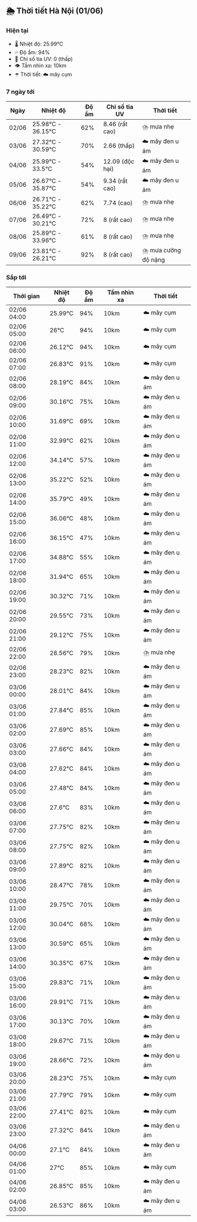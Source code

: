 ## 🌦️ Thời tiết Hà Nội (01/06)

### Hiện tại

- 🌡️ Nhiệt độ: 25.99℃
- 💦 Độ ẩm: 94%
- 🌟 Chỉ số tia UV: 0 (thấp)
- 👁️ Tầm nhìn xa: 10km
- ☂️ Thời tiết: ☁️ mây cụm

### 7 ngày tới

| Ngày | Nhiệt độ | Độ ẩm | Chỉ số tia UV | Thời tiết |
| --- | --- | --- | --- | --- |
| 02/06 | 25.98℃ - 36.15℃ | 62% | 8.46 (rất cao) | ⛈️ mưa nhẹ |
| 03/06 | 27.32℃ - 30.59℃ | 70% | 2.66 (thấp) | ☁️ mây đen u ám |
| 04/06 | 25.99℃ - 33.5℃ | 54% | 12.09 (độc hại) | ☁️ mây đen u ám |
| 05/06 | 26.67℃ - 35.87℃ | 54% | 9.34 (rất cao) | ☁️ mây đen u ám |
| 06/06 | 26.71℃ - 35.22℃ | 62% | 7.74 (cao) | ⛈️ mưa nhẹ |
| 07/06 | 26.49℃ - 30.21℃ | 72% | 8 (rất cao) | ⛈️ mưa nhẹ |
| 08/06 | 25.89℃ - 33.96℃ | 61% | 8 (rất cao) | ⛈️ mưa nhẹ |
| 09/06 | 23.81℃ - 26.21℃ | 92% | 8 (rất cao) | ⛈️ mưa cường độ nặng |

### Sắp tới

| Thời gian | Nhiệt độ | Độ ẩm | Tầm nhìn xa | Thời tiết |
| --- | --- | --- | --- | --- |
| 02/06 04:00 | 25.99℃ | 94% | 10km | ☁️ mây cụm |
| 02/06 05:00 | 26℃ | 94% | 10km | ☁️ mây cụm |
| 02/06 06:00 | 26.12℃ | 94% | 10km | ☁️ mây cụm |
| 02/06 07:00 | 26.83℃ | 91% | 10km | ☁️ mây cụm |
| 02/06 08:00 | 28.19℃ | 84% | 10km | ☁️ mây đen u ám |
| 02/06 09:00 | 30.16℃ | 75% | 10km | ☁️ mây đen u ám |
| 02/06 10:00 | 31.69℃ | 69% | 10km | ☁️ mây đen u ám |
| 02/06 11:00 | 32.99℃ | 62% | 10km | ☁️ mây đen u ám |
| 02/06 12:00 | 34.14℃ | 57% | 10km | ☁️ mây đen u ám |
| 02/06 13:00 | 35.22℃ | 52% | 10km | ☁️ mây đen u ám |
| 02/06 14:00 | 35.79℃ | 49% | 10km | ☁️ mây đen u ám |
| 02/06 15:00 | 36.06℃ | 48% | 10km | ☁️ mây đen u ám |
| 02/06 16:00 | 36.15℃ | 47% | 10km | ☁️ mây đen u ám |
| 02/06 17:00 | 34.88℃ | 55% | 10km | ☁️ mây đen u ám |
| 02/06 18:00 | 31.94℃ | 65% | 10km | ☁️ mây đen u ám |
| 02/06 19:00 | 30.32℃ | 71% | 10km | ☁️ mây đen u ám |
| 02/06 20:00 | 29.55℃ | 73% | 10km | ☁️ mây đen u ám |
| 02/06 21:00 | 29.12℃ | 75% | 10km | ☁️ mây đen u ám |
| 02/06 22:00 | 28.56℃ | 79% | 10km | ⛈️ mưa nhẹ |
| 02/06 23:00 | 28.23℃ | 82% | 10km | ☁️ mây đen u ám |
| 03/06 00:00 | 28.01℃ | 84% | 10km | ☁️ mây đen u ám |
| 03/06 01:00 | 27.84℃ | 85% | 10km | ☁️ mây đen u ám |
| 03/06 02:00 | 27.69℃ | 85% | 10km | ☁️ mây đen u ám |
| 03/06 03:00 | 27.66℃ | 84% | 10km | ☁️ mây đen u ám |
| 03/06 04:00 | 27.62℃ | 84% | 10km | ☁️ mây đen u ám |
| 03/06 05:00 | 27.48℃ | 84% | 10km | ☁️ mây đen u ám |
| 03/06 06:00 | 27.6℃ | 83% | 10km | ☁️ mây đen u ám |
| 03/06 07:00 | 27.75℃ | 82% | 10km | ☁️ mây đen u ám |
| 03/06 08:00 | 27.75℃ | 82% | 10km | ☁️ mây đen u ám |
| 03/06 09:00 | 27.89℃ | 82% | 10km | ☁️ mây đen u ám |
| 03/06 10:00 | 28.47℃ | 78% | 10km | ☁️ mây đen u ám |
| 03/06 11:00 | 29.75℃ | 70% | 10km | ☁️ mây đen u ám |
| 03/06 12:00 | 30.04℃ | 68% | 10km | ☁️ mây đen u ám |
| 03/06 13:00 | 30.59℃ | 65% | 10km | ☁️ mây đen u ám |
| 03/06 14:00 | 30.35℃ | 67% | 10km | ☁️ mây đen u ám |
| 03/06 15:00 | 29.83℃ | 71% | 10km | ☁️ mây đen u ám |
| 03/06 16:00 | 29.91℃ | 71% | 10km | ☁️ mây đen u ám |
| 03/06 17:00 | 30.13℃ | 70% | 10km | ☁️ mây đen u ám |
| 03/06 18:00 | 29.67℃ | 71% | 10km | ☁️ mây đen u ám |
| 03/06 19:00 | 28.66℃ | 72% | 10km | ☁️ mây đen u ám |
| 03/06 20:00 | 28.23℃ | 75% | 10km | ☁️ mây cụm |
| 03/06 21:00 | 27.79℃ | 79% | 10km | ☁️ mây cụm |
| 03/06 22:00 | 27.41℃ | 82% | 10km | ☁️ mây cụm |
| 03/06 23:00 | 27.32℃ | 84% | 10km | ☁️ mây đen u ám |
| 04/06 00:00 | 27.1℃ | 84% | 10km | ☁️ mây đen u ám |
| 04/06 01:00 | 27℃ | 85% | 10km | ☁️ mây cụm |
| 04/06 02:00 | 26.85℃ | 85% | 10km | ☁️ mây đen u ám |
| 04/06 03:00 | 26.53℃ | 86% | 10km | ☁️ mây đen u ám |
